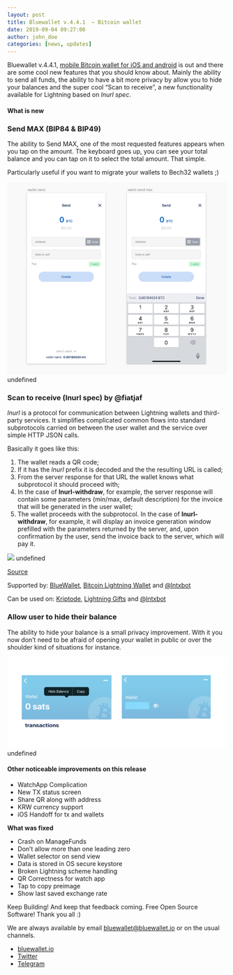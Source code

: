 ```yaml
---
layout: post
title: Bluewallet v.4.4.1  — Bitcoin wallet
date: 2019-09-04 09:27:00
author: john_doe
categories: [news, updates]
---
```


Bluewallet v.4.4.1, [mobile Bitcoin wallet for iOS and android](https://bluewallet.io) is out and there are some cool new features that you should know about. Mainly the ability to send all funds, the ability to have a bit more privacy by allow you to hide your balances and the super cool “Scan to receive”, a new functionality available for Lightning based on _lnurl spec_.

#### **What is new**

### Send MAX (BIP84 & BIP49)

The ability to Send MAX, one of the most requested features appears when you tap on the amount. The keyboard goes up, you can see your total balance and you can tap on it to select the total amount. That simple.

Particularly useful if you want to migrate your wallets to Bech32 wallets ;)

![](../_posts/img/1__meQxWp__U0428GlEkJKBqeg.png)
undefined

### Scan to receive (lnurl spec) by @fiatjaf

_lnurl_ is a protocol for communication between Lightning wallets and third-party services. It simplifies complicated common flows into standard subprotocols carried on between the user wallet and the service over simple HTTP JSON calls.

Basically it goes like this:

1.  The wallet reads a QR code;
2.  If it has the _lnurl_ prefix it is decoded and the the resulting URL is called;
3.  From the server response for that URL the wallet knows what subprotocol it should proceed with;
4.  In the case of **lnurl-withdraw**, for example, the server response will contain some parameters (min/max, default description) for the invoice that will be generated in the user wallet;
5.  The wallet proceeds with the subprotocol. In the case of **lnurl-withdraw**, for example, it will display an invoice generation window prefilled with the parameters returned by the server, and, upon confirmation by the user, send the invoice back to the server, which will pay it.

![](../_posts/img/1__JZdpyNAQs0np2wgCpoHDrw.gif)
undefined

[Source](https://telegra.ph/lnurl-a-protocol-for-seamless-interaction-between-services-and-Lightning-wallets-08-19)

Supported by: [BlueWallet](https://bluewallet.io/), [Bitcoin Lightning Wallet](https://lightning-wallet.com/) and [@lntxbot](https://t.me/lntxbot)

Can be used on: [Kriptode](https://kriptode.com/), [Lightning Gifts](https://lightning.gifts/) and [@lntxbot](https://t.me/lntxbot)

### Allow user to hide their balance

The ability to hide your balance is a small privacy improvement. With it you now don’t need to be afraid of opening your wallet in public or over the shoulder kind of situations for instance.

![](../_posts/img/1__l__z95zazGnMJMuoPyBNHxg.png)
undefined

#### Other noticeable improvements on this release

*   WatchApp Complication
*   New TX status screen
*   Share QR along with address
*   KRW currency support
*   iOS Handoff for tx and wallets

**What was fixed**

*   Crash on ManageFunds
*   Don’t allow more than one leading zero
*   Wallet selector on send view
*   Data is stored in OS secure keystore
*   Broken Lightning scheme handling
*   QR Correctness for watch app
*   Tap to copy preimage
*   Show last saved exchange rate

Keep Building! And keep that feedback coming. Free Open Source Software! Thank you all :)

We are always available by email bluewallet@bluewallet.io or on the usual channels.

*   [bluewallet.io](https://bluewallet.io/)
*   [Twitter](https://twitter.com/bluewalletio)
*   [Telegram](https://t.me/bluewallet)
